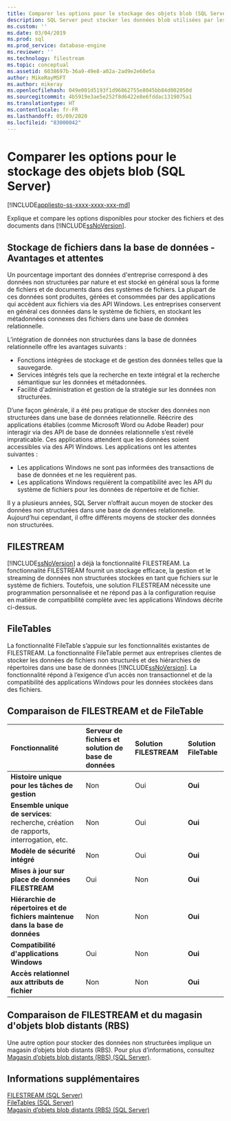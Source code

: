```yaml
---
title: Comparer les options pour le stockage des objets blob (SQL Server) | Microsoft Docs
description: SQL Server peut stocker les données blob utilisées par les applications Windows. Comparez les options de cette base de données relationnelle pour le stockage de données non structurées.
ms.custom: ''
ms.date: 03/04/2019
ms.prod: sql
ms.prod_service: database-engine
ms.reviewer: ''
ms.technology: filestream
ms.topic: conceptual
ms.assetid: 6038697b-36a9-49e8-a02a-2ad9e2e60e5a
author: MikeRayMSFT
ms.author: mikeray
ms.openlocfilehash: 049e001d5193f1d96862755e8045bb84d002050d
ms.sourcegitcommit: 4b5919e3ae5e252f8d6422e8e6fddac1319075a1
ms.translationtype: HT
ms.contentlocale: fr-FR
ms.lasthandoff: 05/09/2020
ms.locfileid: "83000042"
---
```

# <a name="compare-options-for-storing-blobs-sql-server"></a>Comparer les options pour le stockage des objets blob (SQL Server)

[!INCLUDE[appliesto-ss-xxxx-xxxx-xxx-md](../../includes/appliesto-ss-xxxx-xxxx-xxx-md.md)]

Explique et compare les options disponibles pour stocker des fichiers et des documents dans [!INCLUDE[ssNoVersion](../../includes/ssnoversion-md.md)].

## <a name="storing-files-in-the-database---benefits-and-expectations"></a><a name="Expectations"></a> Stockage de fichiers dans la base de données - Avantages et attentes

Un pourcentage important des données d'entreprise correspond à des données non structurées par nature et est stocké en général sous la forme de fichiers et de documents dans des systèmes de fichiers. La plupart de ces données sont produites, gérées et consommées par des applications qui accèdent aux fichiers via des API Windows. Les entreprises conservent en général ces données dans le système de fichiers, en stockant les métadonnées connexes des fichiers dans une base de données relationnelle.

L’intégration de données non structurées dans la base de données relationnelle offre les avantages suivants :

- Fonctions intégrées de stockage et de gestion des données telles que la sauvegarde.
- Services intégrés tels que la recherche en texte intégral et la recherche sémantique sur les données et métadonnées.
- Facilité d'administration et gestion de la stratégie sur les données non structurées.

D’une façon générale, il a été peu pratique de stocker des données non structurées dans une base de données relationnelle. Réécrire des applications établies (comme Microsoft Word ou Adobe Reader) pour interagir via des API de base de données relationnelle s’est révélé impraticable. Ces applications attendent que les données soient accessibles via des API Windows. Les applications ont les attentes suivantes :

- Les applications Windows ne sont pas informées des transactions de base de données et ne les requièrent pas.
- Les applications Windows requièrent la compatibilité avec les API du système de fichiers pour les données de répertoire et de fichier.

Il y a plusieurs années, SQL Server n’offrait aucun moyen de stocker des données non structurées dans une base de données relationnelle. Aujourd’hui cependant, il offre différents moyens de stocker des données non structurées.

## <a name="filestream"></a><a name="Filestream"></a> FILESTREAM

[!INCLUDE[ssNoVersion](../../includes/ssnoversion-md.md)] a déjà la fonctionnalité FILESTREAM. La fonctionnalité FILESTREAM fournit un stockage efficace, la gestion et le streaming de données non structurées stockées en tant que fichiers sur le système de fichiers. Toutefois, une solution FILESTREAM nécessite une programmation personnalisée et ne répond pas à la configuration requise en matière de compatibilité complète avec les applications Windows décrite ci-dessus.

## <a name="filetables"></a><a name="FileTables"></a> FileTables

La fonctionnalité FileTable s’appuie sur les fonctionnalités existantes de FILESTREAM. La fonctionnalité FileTable permet aux entreprises clientes de stocker les données de fichiers non structurés et des hiérarchies de répertoires dans une base de données [!INCLUDE[ssNoVersion](../../includes/ssnoversion-md.md)]. La fonctionnalité répond à l’exigence d’un accès non transactionnel et de la compatibilité des applications Windows pour les données stockées dans des fichiers.

## <a name="comparing-filestream-and-filetable"></a><a name="CompareFileTable"></a> Comparaison de FILESTREAM et de FileTable

|Fonctionnalité|Serveur de fichiers et solution de base de données|Solution FILESTREAM|Solution FileTable|
|:------|:--------------------------------|:------------------|:-----------------|
|**Histoire unique pour les tâches de gestion**|Non|Oui|**Oui**|
|**Ensemble unique de services**: recherche, création de rapports, interrogation, etc.|Non|Oui|**Oui**|
|**Modèle de sécurité intégré**|Non|Oui|**Oui**|
|**Mises à jour sur place de données FILESTREAM**|Oui|Non|**Oui**|
|**Hiérarchie de répertoires et de fichiers maintenue dans la base de données**|Non|Non|**Oui**|
|**Compatibilité d'applications Windows**|Oui|Non|**Oui**|
|**Accès relationnel aux attributs de fichier**|Non|Non|**Oui**|

## <a name="comparing-filestream-and-remote-blob-store-rbs"></a><a name="CompareRBS"></a> Comparaison de FILESTREAM et du magasin d'objets blob distants (RBS)

Une autre option pour stocker des données non structurées implique un magasin d’objets blob distants (RBS). Pour plus d’informations, consultez [Magasin d’objets blob distants (RBS) (SQL Server)](remote-blob-store-rbs-sql-server.md).

## <a name="more-information"></a><a name="more"></a> Informations supplémentaires

[FILESTREAM &#40;SQL Server&#41;](../../relational-databases/blob/filestream-sql-server.md)  
[FileTables &#40;SQL Server&#41;](../../relational-databases/blob/filetables-sql-server.md)  
[Magasin d’objets blob distants &#40;RBS&#41; &#40;SQL Server&#41;](../../relational-databases/blob/remote-blob-store-rbs-sql-server.md)
